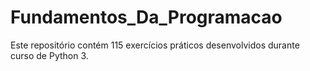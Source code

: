 # Fundamentos_Da_Programacao
Este repositório contém 115 exercícios práticos desenvolvidos durante curso de Python 3.
